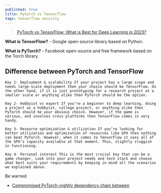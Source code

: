 ```yaml
---
published: true
title: Pytorch vs Tensorflow
tags: tensorflow security
---
```

> [PyTorch vs TensorFlow: What is Best for Deep Learning in 2023?](https://www.turing.com/kb/pytorch-vs-tensorflow)

**What is TensorFlow?** - Google open-source library based on Python.

**What is PyTorch?** - Facebook open-source and free framework based on the Torch library.

## Difference between PyTorch and TensorFlow


    Key 1- Deployment & scalability If your project has a large scope and needs large-scale deployment then your choice should be TensorFlow. On the other hand, if it is just prototyping for a research project at a smaller scale or anything alike then PyTorch should be the option.

    Key 2- Hobbyist vs expert If you’re a beginner to deep learning, doing a project as a hobbyist, college project, or anything alike then PyTorch should be your obvious choice. However, if the game is serious, and involves cross platforms then TensorFlow comes in very handy.

    Key 3- Resource optimization & utilization If you’re looking for better utilization and optimization of resources like GPU then nothing can beat PyTorch. However, when it comes to TensorFlow it uses all of the GPU’s capacity available at that moment. Thus, slightly sluggish in functioning.

    Key 4- Personal interest This is the most crucial key that can be a game changer. Look into your project needs and tech stack and choose what best suits your requirements by keeping in mind all the scenarios we explained above.


Be warned
- [Compromised PyTorch-nightly dependency chain between](https://news.ycombinator.com/item?id=34202662)
